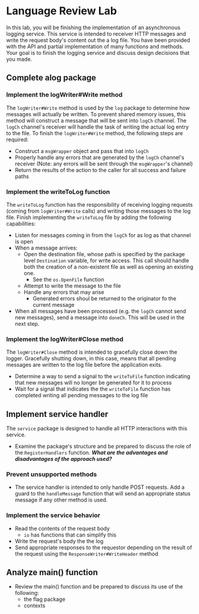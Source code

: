 # Language Review Lab

In this lab, you will be finishing the implementation of an asynchronous logging service. This service is intended to receiver HTTP messages and write the request body's content out the a log file. You have been provided with the API and partial implementation of many functions and methods. Your goal is to finish the logging service and discuss design decisions that you made.

## Complete alog package

### Implement the logWriter#Write method

The `logWriter#Write` method is used by the `log` package to determine how messages will actually be written. To prevent shared memory issues, this method will construct a message that will be sent into `logCh` channel. The `logCh` channel's receiver will handle the task of writing the actual log entry to the file. To finish the `logWriter#Write` method, the following steps are required:

* Construct a `msgWrapper` object and pass that into `logCh`
* Properly handle any errors that are generated by the `logCh` channel's receiver (Note: any errors will be sent through the `msgWrapper`'s channel)
* Return the results of the action to the caller for all success and failure paths

### Implement the writeToLog function

The `writeToLog` function has the responsibility of receiving logging requests (coming from `logWriter#Write` calls) and writing those messages to the log file. Finish implementing the `writeToLog` file by adding the following capabilities:

* Listen for messages coming in from the `logCh` for as log as that channel is open
* When a message arrives:
    * Open the destination file, whose path is specified by the package level `Destination` variable, for write access. This call should handle both the creation of a non-existent file as well as opening an existing one.
        * See the `os.OpenFile` function
    * Attempt to write the message to the file
    * Handle any errors that may arise
        * Generated errors shoul be returned to the originator fo the current message
* When all messages have been processed (e.g. the `logCh` cannot send new messages), send a message into `doneCh`. This will be used in the next step.

### Implement the logWriter#Close method

The `logWriter#Close` method is intended to gracefully close down the logger. Gracefully shutting down, in this case, means that all pending messages are written to the log file before the application exits.

* Determine a way to send a signal to the `writeToFile` function indicating that new messages will no longer be generated for it to process
* Wait for a signal that indicates the the `writeToFile` function has completed writing all pending messages to the log file

## Implement service handler

The `service` package is designed to handle all HTTP interactions with this service. 

* Examine the package's structure and be prepared to discuss the role of the `RegisterHandlers` function. ***What are the advantages and disadvantages of the approach used?***

### Prevent unsupported methods

* The service handler is intended to only handle POST requests. Add a guard to the `handleMessage` function that will send an appropriate status message if any other method is used.

### Implement the service behavior

* Read the contents of the request body
    * `io` has functions that can simplify this
* Write the request's body the the log
* Send appropriate responses to the requestor depending on the result of the request using the `ResponseWriter#WriteHeader` method


## Analyze main() function
* Review the main() function and be prepared to discuss its use of the following:
    * the flag package
    * contexts
